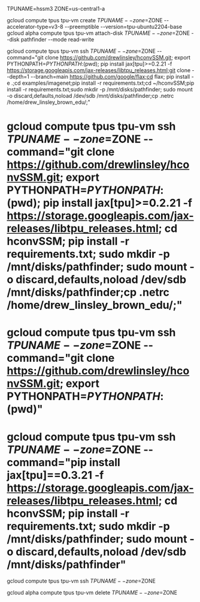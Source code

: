 TPUNAME=hssm3
ZONE=us-central1-a

gcloud compute tpus tpu-vm create $TPUNAME --zone=$ZONE --accelerator-type=v3-8 --preemptible --version=tpu-ubuntu2204-base
gcloud alpha compute tpus tpu-vm attach-disk $TPUNAME --zone=$ZONE --disk pathfinder --mode read-write


gcloud compute tpus tpu-vm ssh $TPUNAME --zone=$ZONE --command="git clone https://github.com/drewlinsley/hconvSSM.git; export PYTHONPATH=$PYTHONPATH:$(pwd); pip install jax[tpu]>=0.2.21 -f https://storage.googleapis.com/jax-releases/libtpu_releases.html;git clone --depth=1 --branch=main https://github.com/google/flax;cd flax; pip install -e .;cd examples/imagenet;pip install -r requirements.txt;cd ~/hconvSSM;pip install -r requirements.txt;sudo mkdir -p /mnt/disks/pathfinder; sudo mount -o discard,defaults,noload  /dev/sdb /mnt/disks/pathfinder;cp .netrc /home/drew_linsley_brown_edu/;"

# gcloud compute tpus tpu-vm ssh $TPUNAME --zone=$ZONE --command="git clone https://github.com/drewlinsley/hconvSSM.git; export PYTHONPATH=$PYTHONPATH:$(pwd); pip install jax[tpu]>=0.2.21 -f https://storage.googleapis.com/jax-releases/libtpu_releases.html; cd hconvSSM; pip install -r requirements.txt; sudo mkdir -p /mnt/disks/pathfinder; sudo mount -o discard,defaults,noload  /dev/sdb /mnt/disks/pathfinder;cp .netrc /home/drew_linsley_brown_edu/;"

# gcloud compute tpus tpu-vm ssh $TPUNAME --zone=$ZONE --command="git clone https://github.com/drewlinsley/hconvSSM.git; export PYTHONPATH=$PYTHONPATH:$(pwd)"
# gcloud compute tpus tpu-vm ssh $TPUNAME --zone=$ZONE --command="pip install jax[tpu]==0.3.21 -f https://storage.googleapis.com/jax-releases/libtpu_releases.html; cd hconvSSM; pip install -r requirements.txt; sudo mkdir -p /mnt/disks/pathfinder; sudo mount -o discard,defaults,noload  /dev/sdb /mnt/disks/pathfinder"

gcloud compute tpus tpu-vm ssh $TPUNAME --zone=$ZONE

gcloud alpha compute tpus tpu-vm delete $TPUNAME --zone=$ZONE


